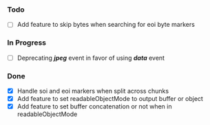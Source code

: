 ### Todo
- [ ] Add feature to skip bytes when searching for eoi byte markers

### In Progress
- [ ] Deprecating ***jpeg*** event in favor of using ***data*** event

### Done
- [x] Handle soi and eoi markers when split across chunks
- [x] Add feature to set readableObjectMode to output buffer or object
- [x] Add feature to set buffer concatenation or not when in readableObjectMode
